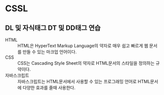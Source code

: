 # CSSL
<body>
  <div>
  <h2>DL 및 자식태그 DT 및 DD태그 연습</h2>
        <dl>
            <dt>HTML</dt>
        
  <dd>
      HTML은 HyperText Markup Language의 약자로
      매우 쉽고
      빠르게 웹 문서를 만들 수 있는 마크업 언어이다.        
  </dd>

  <dt>CSS</dt>

  <dd>
      CSS는 Cascading Style Sheet의 약자로
      HTML문서의
      스타일을 정의하는 규약이다.
  </dd>

  <dt>자바스크립트</dt>

  <dd>
      자바스크립트는 HTML문서에서 사용할 수 있는
      프로그래밍 언어로 HTML문서에 다양한
      효과를 줄때 사용한다.
  </dd>
  </dl>
   <div>
</body>
